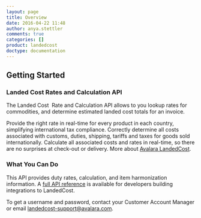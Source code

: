 ```yaml
---
layout: page
title: Overview
date: 2016-04-22 11:48
author: anya.stettler
comments: true
categories: []
product: landedcost
doctype: documentation
---
```

<h2>Getting Started</h2>
<h3>Landed Cost Rates and Calculation API</h3>
The Landed Cost  Rate and Calculation API allows to you lookup rates for commodities, and determine estimated landed cost totals for an invoice.

Provide the right rate in real-time for every product in each country, simplifying international tax compliance. Correctly determine all costs associated with customs, duties, shipping, tariffs and taxes for goods sold internationally. Calculate all associated costs and rates in real-time, so there are no surprises at check-out or delivery. More about <a href="https://www.avalara.com/landedcost/">Avalara LandedCost</a>.
<h3>What You Can Do</h3>
This API provides duty rates, calculation, and item harmonization information. A <a href="/landed-cost/api-reference.html">full API reference</a> is available for developers building integrations to LandedCost.

To get a username and password, contact your Customer Account Manager or email <a href="mailto:landedcost-support@avalara.com">landedcost-support@avalara.com</a>.
